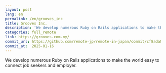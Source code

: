```yaml
---
layout: post
lang: en
permalink: /en/grooves_inc
title: Grooves Inc.
description: 'We develop numerous Ruby on Rails applications to make the world easy to connect job seekers and employer.'
categories: full_remote
link: https://grooves.com.my/
commit_url: https://github.com/remote-jp/remote-in-japan/commit/cf8ada8eae0f29603e476cd235d4527e9ea268e4
commit_at:  2025-01-16
---
```


<p>We develop numerous Ruby on Rails applications to make the world easy to connect job seekers and employer.</p>

